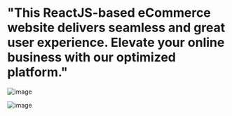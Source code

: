 <h1>"This ReactJS-based eCommerce website delivers seamless and great user experience. Elevate your online business with our optimized platform."</h1>

![image](https://user-images.githubusercontent.com/93291077/235644184-709c0215-c2b9-4827-9213-af4927c02688.png)

![image](https://user-images.githubusercontent.com/93291077/235644222-403a1d02-d17d-4d94-abf0-10527d385755.png)



